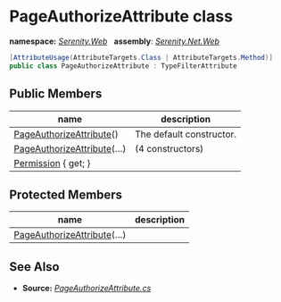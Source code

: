 # PageAuthorizeAttribute class
**namespace:** *[Serenity.Web](../README.md#serenity.web-namespace)*   **assembly**: *[Serenity.Net.Web](../README.md)*

```csharp
[AttributeUsage(AttributeTargets.Class | AttributeTargets.Method)]
public class PageAuthorizeAttribute : TypeFilterAttribute
```

## Public Members

| name | description |
| --- | --- |
| [PageAuthorizeAttribute](PageAuthorizeAttribute/PageAuthorizeAttribute.md)() | The default constructor. |
| [PageAuthorizeAttribute](PageAuthorizeAttribute/PageAuthorizeAttribute.md)(…) |  (4 constructors) |
| [Permission](PageAuthorizeAttribute/Permission.md) { get; } |  |

## Protected Members

| name | description |
| --- | --- |
| [PageAuthorizeAttribute](PageAuthorizeAttribute/PageAuthorizeAttribute.md)(…) |  |

## See Also

* **Source:** *[PageAuthorizeAttribute.cs](https://github.com/serenity-is/Serenity/blob/master/src/Serenity.Net.Web/Mvc/PageAuthorizeAttribute.cs)*